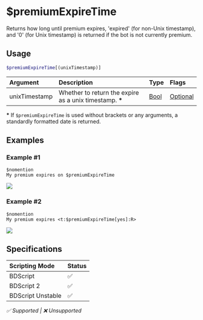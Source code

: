 # $premiumExpireTime
Returns how long until premium expires, 'expired' (for non-Unix timestamp), and '0' (for Unix timestamp) is returned if the bot is not currently premium.

## Usage
```php
$premiumExpireTime[(unixTimestamp)]
```

| Argument | Description | Type | Flags |
| :---- | :---- | :---- | :---- |
| unixTimestamp | Whether to return the expire as a unix timestamp. **\*** | [Bool](/src/resources/arguments/types.md#bool) | [Optional](/src/resources/arguments/flags.md#optional)

**\*** If `$premiumExpireTime` is used without brackets or any arguments, a standardly formatted date is returned.

## Examples
### Example #1
```
$nomention
My premium expires on $premiumExpireTime
```
![](https://user-images.githubusercontent.com/69215413/148296712-977a53d0-6725-4719-ac30-3a9aa87699f1.png)

### Example #2
```
$nomention
My premium expires <t:$premiumExpireTime[yes]:R>
```
![](https://user-images.githubusercontent.com/69215413/148296601-449ddbe4-d5e1-40d6-92ed-37f867bc2ea2.png)

## Specifications
| Scripting Mode | Status
| :---- | :---- |
| BDScript | ✅ |
| BDScript 2 | ✅ |
| BDScript Unstable | ✅ |

*✅ Supported | ❌ Unsupported*